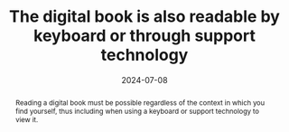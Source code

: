 ---
title: The digital book is also readable by keyboard or through support technology
abstract: Reading a digital book must be possible regardless of the context in which you find yourself, thus including when using a keyboard or support technology to view it.
categories:
  - Navigation
agrege: O4161-E053
opquast: 4 161
indiceebook: "53"
description: Rule 053
before: "052"
weight: "053"
after: "054"
actif: "1"
layout: rules
date: 2024-07-08
tags:
  - Accessibility
  - Usability
objectif:
  - Allow viewing of a digital book independent of the interviewer
  - Improve accessibility of content to readers with disabilities.
Meo:
  - Fournir un moyen d’accès alternatif pour les éléments interactifs (liens, boutons…) not using default interaction modes
Controle:
  - Make sure interactive elements are keyboard usable
epubcheck: null
ace: null
humancheck: true
ReadiumGoToolkit: null
Source:
  - Opquast
Referentiel:
  - "EPUB 3 Overview - Reading order&nbsp;: https://w3c.github.io/epub-specs/epub33/overview/#sec-nav"
  - "[Web Content Accessibility Guidelines (WCAG) Keyboard Accessible ](https://www.w3.org/TR/WCAG22/#keyboard-accessible)"
steps:
  - Development
  - Crafting
pertinence: ebooks trade share with interactions (excluding hyperlinks) is small
---